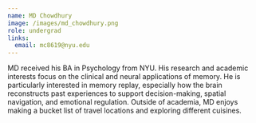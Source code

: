 ```yaml
---
name: MD Chowdhury
image: /images/md_chowdhury.png
role: undergrad
links:
  email: mc8619@nyu.edu
---
```


MD received his BA in Psychology from NYU. His research and academic interests focus on the clinical and neural applications of memory. He is particularly interested in memory replay, especially how the brain reconstructs past experiences to support decision-making, spatial navigation, and emotional regulation. Outside of academia, MD enjoys making a bucket list of travel locations and exploring different cuisines.
